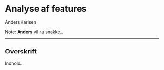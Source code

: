 <!-- .element: data-background-video="images/animations/particle.mov" data-background-video-loop="true" data-background-video-muted="true" -->
<br>

# Analyse af features

Anders Karlsen

Note:
**Anders** vil nu snakke...

--------------------------------------------------------------------------------

## Overskrift

Indhold...